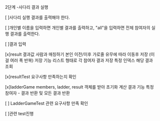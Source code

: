 2단계 -사다리 결과 실행

[ ]사다리 실행 결과를 출력해야 한다.

[ ]개인별 이름을 입력하면 개인별 결과를 출력하고, "all"을 입력하면 전체 참여자의 실행 결과를 출력한다.

[ ]결과 입력

[x]result 결과값 사람과 매칭하기 본인 이전/이후 가로줄 유무에 따라 이동후 저장 (이걸 여러 폭 반복)
저장 기능 리스트 형태로 각 참여자 결과 저장
특정 인덱스 해당 결과 조회

[x]resultTest 요구사항 만족하는지 확인

[x]ladderGame
members, ladder, result 객체를 받아 초기화
계산 결과 기능 특정 참여자 - 결과 반환 및 모든 결과 반환

[ ] LadderGameTest 관련 요구사항 만족 확인

[ ]관련 test진행
